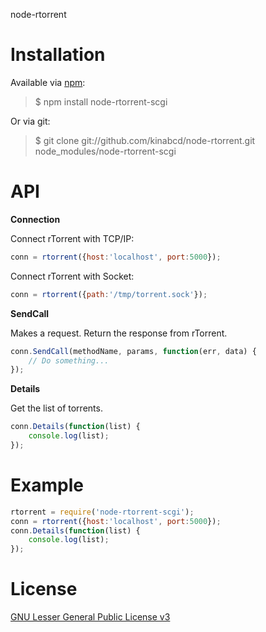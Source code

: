 node-rtorrent

Installation
==============

Available via [npm](http://npmjs.org/):

> $ npm install node-rtorrent-scgi

Or via git:

> $ git clone git://github.com/kinabcd/node-rtorrent.git node_modules/node-rtorrent-scgi

API
==============
**Connection**

Connect rTorrent with TCP/IP:

```javascript
conn = rtorrent({host:'localhost', port:5000});
```

Connect rTorrent with Socket:

```javascript
conn = rtorrent({path:'/tmp/torrent.sock'});
```

**SendCall**

Makes a request. Return the response from rTorrent.

```javascript
conn.SendCall(methodName, params, function(err, data) {
    // Do something...
});
```

**Details**

Get the list of torrents.

```javascript
conn.Details(function(list) {
    console.log(list);
});
```

Example
==============
```javascript
rtorrent = require('node-rtorrent-scgi');
conn = rtorrent({host:'localhost', port:5000});
conn.Details(function(list) {
    console.log(list);
});
```

License
==============
[GNU Lesser General Public License v3](https://www.gnu.org/licenses/lgpl.html)


